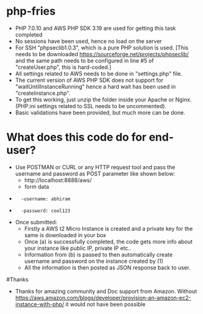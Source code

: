 # php-fries

* PHP 7.0.10 and AWS PHP SDK 3.19 are used for getting this task completed
* No sessions have been used, hence no load on the server
* For SSH "phpseclib1.0.3", which is a pure PHP solution is used. [This needs to be downloaded https://sourceforge.net/projects/phpseclib/ and the same path needs to be configured in line #5 of "createUser.php", this is hard-coded.]
* All settings related to AWS needs to be done in "settings.php" file.
* The current version of AWS PHP SDK does not support for "waitUntilInstanceRunning" hence a hard wait has been used in "createInstance.php".
* To get this working, just unzip the folder inside your Apache or Nginx. (PHP.ini settings related to SSL needs to be uncommented).
* Basic validations have been provided, but much more can be done.

# What does this code do for end-user?

* Use POSTMAN or CURL or any HTTP request tool and pass the username and password as POST parameter like shown below:
    - http://localhost:8888/aws/
	- form data

- 		-username: abhiram
- 		-password: cool123


* Once submitted:
    - Firstly a AWS t2 Micro Instance is created and a private key for the same is downloaded in your box
    - Once (a) is successfully completed, the code gets more info about your instance like public IP, private IP etc..
    - Information from (b) is passed to then automatically create username and password on the instance created by (1)
    - All the information is then posted as JSON response back to user.

#Thanks

* Thanks for amazing community and Doc support from Amazon. Without https://aws.amazon.com/blogs/developer/provision-an-amazon-ec2-instance-with-php/ it would not have been possible
